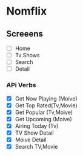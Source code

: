# Nomflix

## Screeens

- [ ] Home
- [ ] Tv Shows
- [ ] Search 
- [ ] Detail

### APi Verbs

- [x] Get Now Playing (Moive)
- [x] Get Top Rated(Tv,Movie)
- [x] Get Popular (Tv,Moive)
- [x] Get Upcoming (Moive)
- [x] Airing Today (Tv)
- [x] TV Show Detail
- [x] Moive Detail
- [x] Search TV,Movie